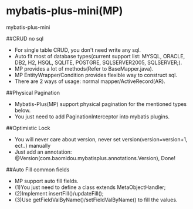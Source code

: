 # mybatis-plus-mini(MP)
mybatis-plus-mini

##CRUD no sql
* For single table CRUD, you don't need write any sql.
* Auto fit most of database types(current support list: MYSQL, ORACLE, DB2, H2, HSQL, SQLITE, POSTGRE, SQLSERVER2005, SQLSERVER;).
* MP provides a lot of methods(Refer to BaseMapper.java).
* MP EntityWrapper/Condition provides flexible way to construct sql.
* There are 2 ways of usage: normal mapper/ActiveRecord(AR).

##Physical Pagination
* Mybatis-Plus(MP) support physical pagination for the mentioned types below.
* You just need to add PaginationInterceptor into mybatis plugins.

##Optimistic Lock
* You will never care about version, never set version(version=version+1, ect..) manually
* Just add an annotation: @Version(com.baomidou.mybatisplus.annotations.Version), Done!

##Auto Fill common fields
* MP support auto fill fields.
* (1)You just need to define a class extends MetaObjectHandler;
* (2)Implement insertFill()/updateFill();
* (3)Use getFieldValByName()/setFieldValByName() to fill the values.


